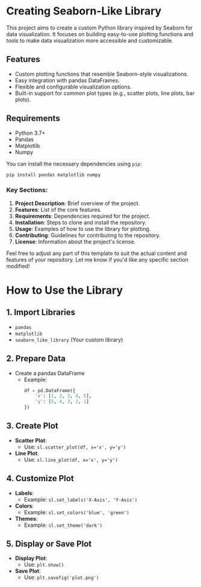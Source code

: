 # Creating Seaborn-Like Library

This project aims to create a custom Python library inspired by Seaborn for data visualization. It focuses on building easy-to-use plotting functions and tools to make data visualization more accessible and customizable.

## Features

- Custom plotting functions that resemble Seaborn-style visualizations.
- Easy integration with pandas DataFrames.
- Flexible and configurable visualization options.
- Built-in support for common plot types (e.g., scatter plots, line plots, bar plots).

## Requirements

- Python 3.7+
- Pandas
- Matplotlib
- Numpy

You can install the necessary dependencies using `pip`:

```bash
pip install pandas matplotlib numpy
```

### Key Sections:
1. **Project Description**: Brief overview of the project.
2. **Features**: List of the core features.
3. **Requirements**: Dependencies required for the project.
4. **Installation**: Steps to clone and install the repository.
5. **Usage**: Examples of how to use the library for plotting.
6. **Contributing**: Guidelines for contributing to the repository.
7. **License**: Information about the project's license.

Feel free to adjust any part of this template to suit the actual content and features of your repository. Let me know if you'd like any specific section modified!

# How to Use the Library

## 1. Import Libraries
- `pandas`
- `matplotlib`
- `seaborn_like_library` (Your custom library)

## 2. Prepare Data
- Create a pandas DataFrame
  - Example:
    ```python
    df = pd.DataFrame({
        'x': [1, 2, 3, 4, 5],
        'y': [5, 4, 3, 2, 1]
    })
    ```

## 3. Create Plot
- **Scatter Plot**:
  - Use: `sl.scatter_plot(df, x='x', y='y')`
- **Line Plot**:
  - Use: `sl.line_plot(df, x='x', y='y')`

## 4. Customize Plot
- **Labels**:
  - Example: `sl.set_labels('X-Axis', 'Y-Axis')`
- **Colors**:
  - Example: `sl.set_colors('blue', 'green')`
- **Themes**:
  - Example: `sl.set_theme('dark')`

## 5. Display or Save Plot
- **Display Plot**:
  - Use: `plt.show()`
- **Save Plot**:
  - Use: `plt.savefig('plot.png')`


